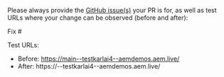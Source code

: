 Please always provide the [GitHub issue(s)](../issues) your PR is for, as well as test URLs where your change can be observed (before and after):

Fix #<gh-issue-id>

Test URLs:
- Before: https://main--testkarlai4--aemdemos.aem.live/
- After: https://<branch>--testkarlai4--aemdemos.aem.live/
